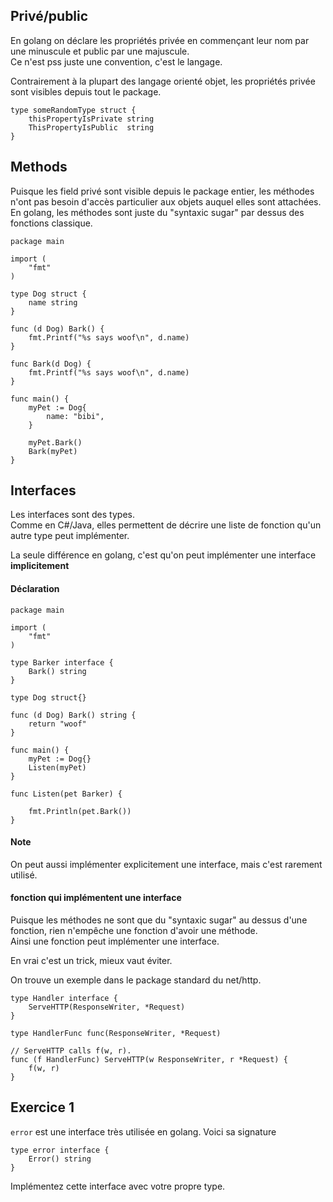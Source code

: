 ## Privé/public

En golang on déclare les propriétés privée en commençant leur nom par une minuscule et public par une majuscule.  
Ce n'est pss juste une convention, c'est le langage.  

Contrairement à la plupart des langage orienté objet, les propriétés privée sont visibles depuis tout le package.  

```golang
type someRandomType struct {
	thisPropertyIsPrivate string
	ThisPropertyIsPublic  string
}
```


## Methods

Puisque les field privé sont visible depuis le package entier, les méthodes n'ont pas besoin d'accès particulier aux objets auquel elles sont attachées.  
En golang, les méthodes sont juste du "syntaxic sugar" par dessus des fonctions classique.  

```golang
package main

import (
	"fmt"
)

type Dog struct {
	name string
}

func (d Dog) Bark() {
	fmt.Printf("%s says woof\n", d.name)
}

func Bark(d Dog) {
	fmt.Printf("%s says woof\n", d.name)
}

func main() {
	myPet := Dog{
		name: "bibi",
	}

	myPet.Bark()
	Bark(myPet)
}
```

## Interfaces

Les interfaces sont des types.  
Comme en C#/Java, elles permettent de décrire une liste de fonction qu'un autre type peut implémenter.  

La seule différence en golang, c'est qu'on peut implémenter une interface **implicitement**  

#### Déclaration

```golang
package main

import (
	"fmt"
)

type Barker interface {
	Bark() string
}

type Dog struct{}

func (d Dog) Bark() string {
	return "woof"
}

func main() {
	myPet := Dog{}
	Listen(myPet)
}

func Listen(pet Barker) {

	fmt.Println(pet.Bark())
}
```

#### Note

On peut aussi implémenter explicitement une interface, mais c'est rarement utilisé.

#### fonction qui implémentent une interface

Puisque les méthodes ne sont que du "syntaxic sugar" au dessus d'une fonction, rien n'empêche une fonction d'avoir une méthode.  
Ainsi une fonction peut implémenter une interface.  

En vrai c'est un trick, mieux vaut éviter.  

On trouve un exemple dans le package standard du net/http.  
```golang
type Handler interface {
	ServeHTTP(ResponseWriter, *Request)
}

type HandlerFunc func(ResponseWriter, *Request)

// ServeHTTP calls f(w, r).
func (f HandlerFunc) ServeHTTP(w ResponseWriter, r *Request) {
	f(w, r)
}
```

## Exercice 1

`error` est une interface très utilisée en golang.
Voici sa signature
```golang
type error interface {
	Error() string
}
```

Implémentez cette interface avec votre propre type.
